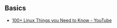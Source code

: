 ## Basics
- [100+ Linux Things you Need to Know - YouTube](https://www.youtube.com/watch?v=LKCVKw9CzFo) 